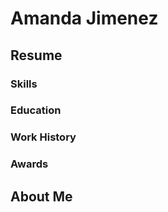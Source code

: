 <!DOCTYPE HTML>
<html>
  <body>
    <h1>
      Amanda Jimenez
    </h1>
    <h2>
      Resume
    </h2>
    <h3>
      Skills
    </h3>
    <h3>
      Education
    </h3>
    <h3>
      Work History
    </h3>
    <h3>
      Awards
    </h3>
    <h2>
      About Me
    </h2>
